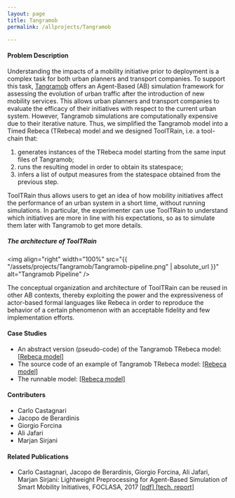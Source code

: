 ```yaml
---
layout: page
title: Tangramob
permalink: /allprojects/Tangramob

---
```


#### Problem Description
Understanding the impacts of a mobility initiative prior to deployment is a complex task for both urban planners and transport companies.
To support this task, [Tangramob](https://www.tangramob.com/) offers an Agent-Based (AB) simulation framework for assessing the evolution of urban traffic after the introduction of new mobility services. This allows urban planners and transport companies to evaluate the efficacy of their initiatives with respect to the current urban system. However, Tangramob simulations are computationally expensive due to their iterative nature. Thus, we simplified the Tangramob model into a Timed Rebeca (TRebeca) model and we designed ToolTRain, i.e. a tool-chain that:

1. generates instances of the TRebeca model starting from the same input files of Tangramob;
1. runs the resulting model in order to obtain its statespace;
1. infers a list of output measures from the statespace obtained from the previous step.
      
ToolTRain thus allows users to get an idea of how mobility initiatives affect the performance of an urban system in a short time, without running simulations. In particular, the experimenter can use ToolTRain to understand which initiatives are more in line with his expectations, so as to simulate them later with Tangramob to get more details.


##### The architecture of ToolTRain

<img align="right" width="100%" src="{{ "/assets/projects/Tangramob/Tangramob-pipeline.png" | absolute_url }}" alt="Tangramob Pipeline" />

The conceptual organization and architecture of ToolTRain can be reused in other AB contexts, thereby exploiting the power and the expressiveness of actor-based formal languages like Rebeca in order to reproduce the behavior of a certain phenomenon with an acceptable fidelity and few implementation efforts.

#### Case Studies

- An abstract version (pseudo-code) of the Tangramob TRebeca model: [ [Rebeca model] ](/assets/projects/Tangramob/case-studies/TRebeca-pseudocode.rebeca)
- The source code of an example of Tangramob TRebeca model: [ [Rebeca model] ](/assets/projects/Tangramob/case-studies/TRebeca-example.rebeca)
- The runnable model: [ [Rebeca model] ](/assets/projects/tangramob/case-studies/model-smi1.rebeca)


#### Contributers
* Carlo Castagnari
* Jacopo de Berardinis
* Giorgio Forcina
* Ali Jafari
* Marjan Sirjani

#### Related Publications
- Carlo Castagnari, Jacopo de Berardinis, Giorgio Forcina, Ali Jafari, Marjan Sirjani: Lightweight Preprocessing for Agent-Based Simulation of Smart Mobility Initiatives, FOCLASA, 2017  [ [pdf] ](/assets/papers/2017/LightweightPreprocessingForAgent-BasedSimulationOfSmartMobilityInitiatives.pdf) [ [tech. report] ](/assets/projects/Tangramob/reports/tech-report.pdf)


